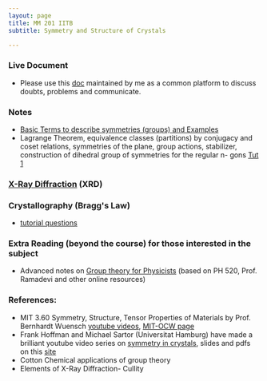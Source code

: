 ```yaml
---
layout: page
title: MM 201 IITB
subtitle: Symmetry and Structure of Crystals

---
```

### Live Document
* Please use this [doc](https://docs.google.com/document/d/1LolvOTlQXjgoUoAa9VXdlVlFPrW_xnmf8abs0Jyk9_Y/edit?usp=sharing) maintained by me as a common platform to discuss doubts, problems and communicate.

### Notes
* [Basic Terms to describe symmetries (groups) and Examples](https://drive.google.com/file/d/1DKfjXo2nxufEqZzxlnJnxpQClZsUjRS9/view?usp=sharing)
* Lagrange Theorem, equivalence classes (partitions) by conjugacy and coset relations, symmetries of the plane, group actions, stabilizer, construction of dihedral group of symmetries for the regular n- gons [Tut 1](https://drive.google.com/file/d/1DNbJpA5fVLLn3Y-YrIxud18_d3xGr86a/view?usp=sharing)

### [X-Ray Diffraction](https://docs.google.com/document/d/e/2PACX-1vTUdsMtJZup_UxwzmE6D_7IZ6OCdfQRd_L3QZ6UBVHo97fCKjHkJtMih3KQ8AbofF1PYqOkYHEJwctR/pub) (XRD)

### Crystallography (Bragg's Law)
* [tutorial questions](https://docs.google.com/document/d/e/2PACX-1vTogJSfHCfKzlU1-TobYx6BvvW94SlSoxTw7lXiI-sYdYuNVTNaxiaAyLznlJxVvuFQ_gD78J09oyMP/pub)

### Extra Reading (beyond the course) for those interested in the subject
* Advanced notes on [Group theory for Physicists](https://drive.google.com/file/d/1DXK716YgkUfmkrDgQ5jscjf5ngiYEO5j/view?usp=sharing) (based on PH 520, Prof. Ramadevi and other online resources)

### References: 
* MIT 3.60 Symmetry, Structure, Tensor Properties of Materials by Prof. Bernhardt Wuensch [youtube videos](https://youtu.be/vT_6DlaHcWQ), [MIT-OCW page](http://ocw.mit.edu/3-60F05)
* Frank Hoffman and Michael Sartor (Universitat Hamburg) have made a brilliant youtube video series on [symmetry in crystals](https://youtu.be/aB7PUoPxjAM), slides and pdfs on this [site](https://crystalsymmetry.wordpress.com/yt/)
* Cotton Chemical applications of group theory
* Elements of X-Ray Diffraction- Cullity
